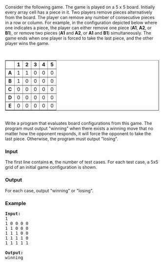 <p>
Consider the following game. The game is played on a  5 x 5 board.  Initially  every  array  cell  has  a  piece 
in  it.  Two players  remove pieces alternatively  from  the  board.  The player  can  remove  any  number  of  consecutive pieces  in a row or column.
For example,  in  the configuration depicted below where one  indicates  a 
piece,  the  player  can  either  remove  one  piece  (<b>A1</b>, <b>A2</b>,  or 
<b>B1</b>),  or remove two pieces (<b>A1</b> and <b>A2</b>, or <b>A1</b> and
<b>B1</b>) simultaneously. The game ends when one player is forced to take the
last piece, and the other player wins the game.

</p><p>

</p><p>
<br>

</p><div align="CENTER">
<table cellpadding="3" border="1">
<tbody><tr><td align="CENTER">&nbsp;</td>
<td align="CENTER"><b> 1</b></td>
<td align="CENTER"><b> 2</b></td>
<td align="CENTER"><b> 3</b></td>
<td align="CENTER"><b> 4</b></td>
<td align="CENTER"><b> 5</b></td>
</tr>
<tr><td align="CENTER"><b> A</b></td>
<td align="CENTER">1</td>
<td align="CENTER">1</td>
<td align="CENTER">0</td>
<td align="CENTER">0</td>
<td align="CENTER">0</td>
</tr>
<tr><td align="CENTER"><b> B</b></td>
<td align="CENTER">1</td>
<td align="CENTER">0</td>
<td align="CENTER">0</td>
<td align="CENTER">0</td>
<td align="CENTER">0</td>
</tr>
<tr><td align="CENTER"><b> C</b></td>
<td align="CENTER">0</td>
<td align="CENTER">0</td>
<td align="CENTER">0</td>
<td align="CENTER">0</td>
<td align="CENTER">0</td>
</tr>
<tr><td align="CENTER"><b> D</b></td>
<td align="CENTER">0</td>
<td align="CENTER">0</td>
<td align="CENTER">0</td>
<td align="CENTER">0</td>
<td align="CENTER">0</td>
</tr>
<tr><td align="CENTER"><b> E</b></td>
<td align="CENTER">0</td>
<td align="CENTER">0</td>
<td align="CENTER">0</td>
<td align="CENTER">0</td>
<td align="CENTER">0</td>
</tr>
</tbody></table></div>

<p>

</p><p>
<br>
Write  a  program  that  evaluates  board  configurations  from  this  game.  
The  program must  output  "winning" when there exists a winning move
that no matter how the opponent responds, it will force the opponent to take
the last piece. Otherwise, the program must output "losing". 

</p><h3>Input</h3>
<p> 
The first line contains <b>n</b>, the number
of test cases.  For each test case, a 5x5 grid
of an initial game configuration is shown.
</p><h3>Output</h3>
<p>
For each case, output "winning" or "losing".

</p><h3>Example</h3>

<pre><b>Input:</b>
1 
1 0 0 0 0 
1 1 0 0 0 
1 1 1 0 0 
1 1 1 1 0 
1 1 1 1 1

<b>Output:</b>
winning
</pre>